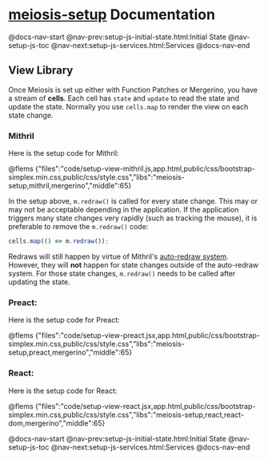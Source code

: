 # [meiosis-setup](https://meiosis.js.org/setup) Documentation

@docs-nav-start
@nav-prev:setup-js-initial-state.html:Initial State
@nav-setup-js-toc
@nav-next:setup-js-services.html:Services
@docs-nav-end

## View Library

Once Meiosis is set up either with Function Patches or Mergerino, you have a stream of **cells**.
Each cell has `state` and `update` to read the state and update the state. Normally you use
`cells.map` to render the view on each state change.

### Mithril

Here is the setup code for Mithril:

@flems {"files":"code/setup-view-mithril.js,app.html,public/css/bootstrap-simplex.min.css,public/css/style.css","libs":"meiosis-setup,mithril,mergerino","middle":65}

In the setup above, `m.redraw()` is called for every state change. This may or may not be acceptable
depending in the application. If the application triggers many state changes very rapidly (such as
tracking the mouse), it is preferable to remove the `m.redraw()` code:

```js
cells.map(() => m.redraw());
```

Redraws will still happen by virtue of Mithril's
[auto-redraw system](https://mithril.js.org/autoredraw.html). However, they will **not** happen for
state changes outside of the auto-redraw system. For those state changes, `m.redraw()` needs to be
called after updating the state.

### Preact:

Here is the setup code for Preact:

@flems {"files":"code/setup-view-preact.jsx,app.html,public/css/bootstrap-simplex.min.css,public/css/style.css","libs":"meiosis-setup,preact,mergerino","middle":65}

### React:

Here is the setup code for React:

@flems {"files":"code/setup-view-react.jsx,app.html,public/css/bootstrap-simplex.min.css,public/css/style.css","libs":"meiosis-setup,react,react-dom,mergerino","middle":65}

@docs-nav-start
@nav-prev:setup-js-initial-state.html:Initial State
@nav-setup-js-toc
@nav-next:setup-js-services.html:Services
@docs-nav-end
